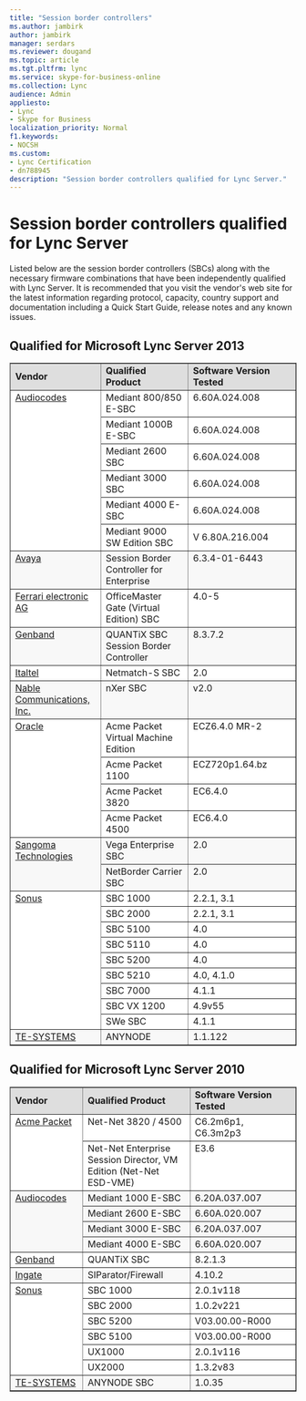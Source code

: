 ```yaml
---
title: "Session border controllers"
ms.author: jambirk
author: jambirk
manager: serdars
ms.reviewer: dougand
ms.topic: article
ms.tgt.pltfrm: lync
ms.service: skype-for-business-online
ms.collection: Lync
audience: Admin
appliesto:
- Lync
- Skype for Business 
localization_priority: Normal
f1.keywords:
- NOCSH
ms.custom:
- Lync Certification
- dn788945
description: "Session border controllers qualified for Lync Server."
---
```


# Session border controllers qualified for Lync Server

Listed below are the session border controllers (SBCs) along with the necessary firmware combinations that have been independently qualified with Lync Server. It is recommended that you visit the vendor's web site for the latest information regarding protocol, capacity, country support and documentation including a Quick Start Guide, release notes and any known issues.

## Qualified for Microsoft Lync Server 2013
<table border="1" cellpadding="5" cellspacing="" class="grid" style="border-collapse:collapse;background-color:white;" width="100%" xmlns="http://www.w3.org/1999/xhtml">
	<tr bgcolor="#DEDEDE">
		<td width="200px"><strong>Vendor</strong></td>
		<td width="344px"><strong>Qualified Product</strong></td>
		<td width="396px"><strong>Software Version Tested</strong></td>
	</tr>
	<tr align="left" valign="top">
		<td rowspan="6"><a href="https://www.audiocodes.com/solutions/microsoft/lync-sbc">Audiocodes</a></td>
		<td>Mediant 800/850 E-SBC</td>
		<td>6.60A.024.008</td>
	</tr>
	<tr>
		<td>Mediant 1000B E-SBC</td>
		<td>6.60A.024.008</td>
	</tr>
	<tr>
		<td>Mediant 2600 SBC</td>
		<td>6.60A.024.008</td>
	</tr>
	<tr>
		<td>Mediant 3000 SBC</td>
		<td>6.60A.024.008</td>
	</tr>
	<tr>
		<td>Mediant 4000 E-SBC</td>
		<td>6.60A.024.008</td>
	</tr>
	<tr>
		<td>Mediant 9000 SW Edition SBC</td>
		<td>V 6.80A.216.004</td>
	</tr>
	<tr align="left" bgcolor="#F8F8F8" valign="top">
		<td><a href="http://www.avaya.com/usa/product/avaya-session-border-controller-for-enterprise/">Avaya</a></td>
		<td>Session Border Controller for Enterprise</td>
		<td>6.3.4-01-6443</td>
	</tr>
	<tr align="left" valign="top">
		<td><a href="http://www.mediagateway.de/en/lync-2013.html">Ferrari electronic AG</a></td>
		<td>OfficeMaster Gate (Virtual Edition) SBC</td>
		<td>4.0-5</td>
	</tr>
	<tr align="left" bgcolor="#F8F8F8" valign="top">
		<td><a href="http://www.genband.com/products/quantix/session-border-controller">Genband</a></td>
		<td>QUANTiX SBC Session Border Controller</td>
		<td>8.3.7.2</td>
	</tr>
	<tr align="left" valign="top">
		<td><a href="http://www.italtel.it/en/">Italtel</a></td>
		<td>Netmatch-S SBC</td>
		<td>2.0</td>
	</tr>
	<tr align="left" bgcolor="#F8F8F8" valign="top">
		<td><a href="http://www.nablecomm.com/eng/solution/sbc.php">Nable Communications, Inc.</a></td>
		<td>nXer SBC</td>
		<td>v2.0</td>
	</tr>
	<tr align="left" valign="top">
		<td rowspan="4"><a href="http://www.oracle.com/us/products/applications/communications/acme-packet-1100/index.html">Oracle</a></td>
		<td>Acme Packet Virtual Machine Edition</td>
		<td>ECZ6.4.0 MR-2</td>
	</tr>
	<tr align="left" valign="top">
		<td>Acme Packet 1100</td>
		<td>ECZ720p1.64.bz</td>
	</tr>
	<tr align="left" valign="top">
		<td>Acme Packet 3820</td>
		<td>EC6.4.0</td>
	</tr>
	<tr align="left" valign="top">
		<td>Acme Packet 4500</td>
		<td>EC6.4.0</td>
	</tr>
	<tr align="left" bgcolor="#F8F8F8" valign="top">
		<td rowspan="2"><a href="https://www.sangoma.com/solutions/session-border-controller-for-ms-lync/">Sangoma Technologies</a></td>
		<td>Vega Enterprise SBC</td>
		<td>2.0</td>
	</tr>
	<tr align="left" bgcolor="#F8F8F8" valign="top">
		<td>NetBorder Carrier SBC</td>
		<td>2.0</td>
	</tr>
	<tr align="left" valign="top">
		<td rowspan="9"><a href="https://www.sonus.net/solutions/enterprises/microsoft-lync">Sonus</a></td>
		<td>SBC 1000</td>
		<td>2.2.1, 3.1</td>
	</tr>
	<tr align="left" valign="top">
		<td>SBC 2000</td>
		<td>2.2.1, 3.1</td>
	</tr>
	<tr align="left" valign="top">
		<td>SBC 5100</td>
		<td>4.0</td>
	</tr>
	<tr align="left" valign="top">
		<td>SBC 5110</td>
		<td>4.0</td>
	</tr>
	<tr align="left" valign="top">
		<td>SBC 5200</td>
		<td>4.0</td>
	</tr>
	<tr align="left" valign="top">
		<td>SBC 5210</td>
		<td>4.0, 4.1.0</td>
	</tr>
	<tr align="left" valign="top">
		<td>SBC 7000</td>
		<td>4.1.1</td>
	</tr>
	<tr align="left" valign="top">
		<td>SBC VX 1200</td>
		<td>4.9v55</td>
	</tr>
	<tr align="left" valign="top">
		<td>SWe SBC</td>
		<td>4.1.1</td>
	</tr>
	<tr align="left" bgcolor="#F8F8F8" valign="top">
		<td><a href="http://www.te-systems.de/index.php?id=181&amp;L=2">TE-SYSTEMS</a></td>
		<td>ANYNODE</td>
		<td>1.1.122</td>
	</tr>
</table>


## Qualified for Microsoft Lync Server 2010

<table border="1" cellpadding="5" cellspacing="" class="grid" style="border-collapse:collapse;background-color:white;" width="100%" xmlns="http://www.w3.org/1999/xhtml">
	<tr bgcolor="#DEDEDE">
		<td width="200px"><strong>Vendor</strong></td>
		<td><strong>Qualified Product</strong></td>
		<td><strong>Software Version Tested</strong></td>
	</tr>
	<tr align="left" valign="top">
		<td rowspan="2"><a href="http://www.oracle.com/us/corporate/acquisitions/acmepacket/index.html?origref=http://www.acmepacket.com/">Acme Packet</a></td>
		<td>Net-Net 3820 / 4500</td>
		<td>C6.2m6p1, C6.3m2p3</td>
	</tr>
	<tr align="left" valign="top">
		<td>Net-Net Enterprise Session Director, VM Edition (Net-Net ESD-VME)</td>
		<td>E3.6</td>
	</tr>
	<tr align="left" bgcolor="#F8F8F8" valign="top">
		<td rowspan="4"><a href="https://www.audiocodes.com/solutions/microsoft/lync-sbc">Audiocodes</a></td>
		<td width="344px">Mediant 1000 E-SBC</td>
		<td width="396px">6.20A.037.007</td>
	</tr>
	<tr bgcolor="#F8F8F8">
		<td>Mediant 2600 E-SBC</td>
		<td>6.60A.020.007</td>
	</tr>
	<tr bgcolor="#F8F8F8">
		<td>Mediant 3000 E-SBC</td>
		<td>6.20A.037.007</td>
	</tr>
	<tr bgcolor="#F8F8F8">
		<td>Mediant 4000 E-SBC</td>
		<td>6.60A.020.007</td>
	</tr>
	<tr align="left" valign="top">
		<td><a href="http://www.genband.com/solutions/smart-session/sip-trunking/microsoft-lync-interoperability">Genband</a></td>
		<td width="344px">QUANTiX SBC</td>
		<td width="396px">8.2.1.3</td>
	</tr>
	<tr align="left" bgcolor="#F8F8F8" valign="top">
		<td><a href="http://www.ingate.com/lync.php">Ingate</a></td>
		<td width="344px">SIParator/Firewall</td>
		<td width="396px">4.10.2</td>
	</tr>
	<tr align="left" valign="top">
		<td rowspan="6"><a href="https://www.sonus.net/lync-sbc5200">Sonus</a></td>
		<td width="344px">SBC 1000</td>
		<td width="396px">2.0.1v118</td>
	</tr>
	<tr align="left">
		<td width="344px">SBC 2000</td>
		<td width="396px">1.0.2v221</td>
	</tr>
	<tr align="left">
		<td width="344px">SBC 5200</td>
		<td width="396px">V03.00.00-R000</td>
	</tr>
	<tr align="left">
		<td>SBC 5100</td>
		<td>V03.00.00-R000</td>
	</tr>
	<tr align="left" valign="top">
		<td width="344px">UX1000</td>
		<td width="396px">2.0.1v116</td>
	</tr>
	<tr>
		<td>UX2000</td>
		<td>1.3.2v83</td>
	</tr>
	<tr align="left" bgcolor="#F8F8F8" valign="top">
		<td><a href="http://www.te-systems.de/index.php?id=181&amp;L=2">TE-SYSTEMS</a></td>
		<td width="344px">ANYNODE SBC</td>
		<td width="396px">1.0.35</td>
	</tr>
</table>


